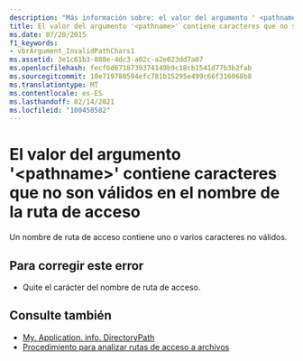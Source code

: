 ```yaml
---
description: "Más información sobre: el valor del argumento ' <pathname> ' contiene caracteres que no son válidos en un nombre de ruta de acceso"
title: El valor del argumento '<pathname>' contiene caracteres que no son válidos en el nombre de la ruta de acceso
ms.date: 07/20/2015
f1_keywords:
- vbrArgument_InvalidPathChars1
ms.assetid: 3e1c61b3-888e-4dc3-a02c-a2e023dd7a07
ms.openlocfilehash: fecf6d6718739374149b9c18cb1541d77b3b2fab
ms.sourcegitcommit: 10e719780594efc781b15295e499c66f316068b8
ms.translationtype: MT
ms.contentlocale: es-ES
ms.lasthandoff: 02/14/2021
ms.locfileid: "100458582"
---
```

# <a name="argument-value-pathname-contains-characters-that-are-not-valid-in-a-path-name"></a>El valor del argumento '\<pathname>' contiene caracteres que no son válidos en el nombre de la ruta de acceso

Un nombre de ruta de acceso contiene uno o varios caracteres no válidos.  
  
## <a name="to-correct-this-error"></a>Para corregir este error  
  
- Quite el carácter del nombre de ruta de acceso.  
  
## <a name="see-also"></a>Consulte también

- [My. Application. info. DirectoryPath](xref:Microsoft.VisualBasic.ApplicationServices.AssemblyInfo.DirectoryPath)
- [Procedimiento para analizar rutas de acceso a archivos](../developing-apps/programming/drives-directories-files/how-to-parse-file-paths.md)
